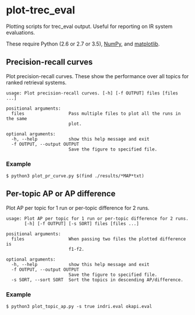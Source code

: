 # plot-trec_eval

Plotting scripts for trec_eval output. Useful for reporting on IR system
evaluations.

These require Python (2.6 or 2.7 or 3.5), 
[NumPy](http://numpy.scipy.org/), 
and [matplotlib](http://matplotlib.org/).

## Precision-recall curves

Plot precision-recall curves. These show the performance over all topics
for ranked retrieval systems.

```
usage: Plot precision-recall curves. [-h] [-f OUTPUT] files [files ...]

positional arguments:
  files                 Pass multiple files to plot all the runs in the same
                        plot.

optional arguments:
  -h, --help            show this help message and exit
  -f OUTPUT, --output OUTPUT
                        Save the figure to specified file.
```
### Example

`$ python3 plot_pr_curve.py $(find ./results/*MAP*txt)`

## Per-topic AP or AP difference

Plot AP per topic for 1 run or per-topic difference for 2 runs.

```
usage: Plot AP per topic for 1 run or per-topic difference for 2 runs.
       [-h] [-f OUTPUT] [-s SORT] files [files ...]

positional arguments:
  files                 When passing two files the plotted difference is
                        f1-f2.

optional arguments:
  -h, --help            show this help message and exit
  -f OUTPUT, --output OUTPUT
                        Save the figure to specified file.
  -s SORT, --sort SORT  Sort the topics in descending AP/difference.
```

### Example

`$ python3 plot_topic_ap.py -s true indri.eval okapi.eval`
